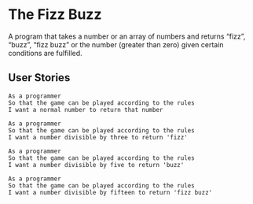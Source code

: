 # The Fizz Buzz
A program that takes a number or an array of numbers and returns “fizz”, “buzz”, “fizz buzz” or the number (greater than zero) given certain conditions are fulfilled.

## User Stories
```
As a programmer
So that the game can be played according to the rules
I want a normal number to return that number
```
```
As a programmer
So that the game can be played according to the rules
I want a number divisible by three to return 'fizz'
```
```
As a programmer
So that the game can be played according to the rules
I want a number divisible by five to return 'buzz'
```
```
As a programmer
So that the game can be played according to the rules
I want a number divisible by fifteen to return 'fizz buzz'
```
